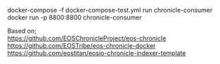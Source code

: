 docker-compose -f docker-compose-test.yml run chronicle-consumer
docker run -p 8800:8800 chronicle-consumer  


Based on;  
https://github.com/EOSChronicleProject/eos-chronicle  
https://github.com/EOSTribe/eos-chronicle-docker  
https://github.com/eostitan/eosio-chronicle-indexer-template  
